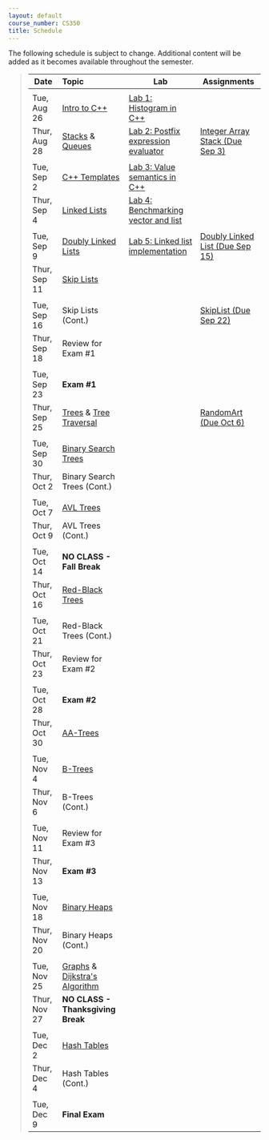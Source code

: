 ```yaml
---
layout: default
course_number: CS350
title: Schedule
---
```


The following schedule is subject to change.
Additional content will be added as it becomes available throughout the semester.


>| **Date**       | **Topic**                                         |  **Lab**                                      |  **Assignments**                  |
>| ---------------|:--------------------------------------------------|-----------------------------------------------|-----------------------------------|
>||||
>| Tue, Aug 26    |  [Intro to C++](lectures/intro_to_C++.html)       |  [Lab 1: Histogram in C++](labs/lab01.html)   |                                   |
>| Thur, Aug 28   |  [Stacks](lectures/Stacks_lecture.pdf) & [Queues](lectures/Queues_lecture.pdf)  |  [Lab 2: Postfix expression evaluator](labs/lab02.html)  |  [Integer Array Stack (Due Sep 3)](assign/assign01.html)  |
>||||
>| Tue, Sep 2     |  [C++ Templates](lectures/C++_templates.html)     |  [Lab 3: Value semantics in C++](labs/lab03.html)  |                                   |
>| Thur, Sep 4    |  [Linked Lists](lectures/LinkedList_lecture.pdf)  |  [Lab 4: Benchmarking vector and list](labs/lab04.html)  |                                   |
>||||
>| Tue, Sep 9     |  [Doubly Linked Lists](lectures/DoublyLinkedList_lecture.pdf)  |  [Lab 5: Linked list implementation](labs/lab05.html)  |  [Doubly Linked List (Due Sep 15)](assign/assign02.html)  |
>| Thur, Sep 11   |  [Skip Lists](lectures/Skip_Lists.pdf)                         |                                      |                                   |
>||||
>| Tue, Sep 16    |  Skip Lists (Cont.)                               |                                               |  [SkipList (Due Sep 22)](assign/assign03.html)  |  <!--Skip List (Due Sep 22)-->
>| Thur, Sep 18   |  Review for Exam #1                               |                                               |                                   |
>||||
>| Tue, Sep 23    |  **Exam #1**                                      |                                               |                                   |
>| Thur, Sep 25   |  [Trees](lectures/Trees_lecture.pdf) & [Tree Traversal](lectures/Tree_Traversal_lecture.pdf)  |                                               | [RandomArt (Due Oct 6)](assign/assign04.html) |  <!--Binary tree traversal algorithms--> <!--Random Art (Due Oct 6)-->
>||||
>| Tue, Sep 30    |  [Binary Search Trees](lectures/Binary_Search_Trees.pdf)  |                                       |                                   |  
>| Thur, Oct 2    |  Binary Search Trees (Cont.)                      |                                               |                                   |  <!--Binary search trees-->
>||||
>| Tue, Oct 7     |  [AVL Trees](lectures/AVL_Trees.pdf)              |                                               |                                   |  <!--Binary Search Tree (Due Oct 22)-->
>| Thur, Oct 9    |  AVL Trees (Cont.)                                |                                               |                                   |
>||||
>| Tue, Oct 14    |  **NO CLASS - Fall Break**                        |                                               |                                   |
>| Thur, Oct 16   |  [Red-Black Trees](lectures/Red-Black_Trees.pdf)  |                                               |                                   |
>||||
>| Tue, Oct 21    |  Red-Black Trees (Cont.)                          |                                               |                                   |
>| Thur, Oct 23   |  Review for Exam #2                               |                                               |                                   |
>||||
>| Tue, Oct 28    |  **Exam #2**                                      |                                               |                                   |
>| Thur, Oct 30   |  [AA-Trees](lectures/AA-tree_lecture.pdf)         |                                               |                                   |  <!--AA Tree (Due Nov 10)-->
>||||
>| Tue, Nov 4     |  [B-Trees](lectures/B-Trees.pdf)                  |                                               |                                   |
>| Thur, Nov 6    |  B-Trees (Cont.)                                  |                                               |                                   |
>||||
>| Tue, Nov 11    |  Review for Exam #3                               |                                               |                                   |
>| Thur, Nov 13   |  **Exam #3**                                      |                                               |                                   |
>||||
>| Tue, Nov 18    |  [Binary Heaps](lectures/Heaps.pdf)               |                                               |                                   |  <!--Binary Heap (Due Nov 26)-->
>| Thur, Nov 20   |  Binary Heaps (Cont.)                             |                                               |                                   |
>||||
>| Tue, Nov 25    |  [Graphs](lectures/Graphs.pdf) & [Dijkstra's Algorithm](lectures/Dijkstras_Algorithm.pdf)  |                                               |                                   |
>| Thur, Nov 27   |  **NO CLASS - Thanksgiving Break**                |                                               |                                   |
>||||
>| Tue, Dec 2     |  [Hash Tables](lectures/Hash_Tables.pdf)          |                                               |                                   |  <!--Hash Table (Due Dec 8)-->
>| Thur, Dec 4    |  Hash Tables (Cont.)                              |                                               |                                   |
>||||
>| Tue, Dec 9     |  **Final Exam**                                   |                                               |                                   |



<!-- vim:set wrap: ­-->
<!-- vim:set linebreak: -->
<!-- vim:set nolist: -->
